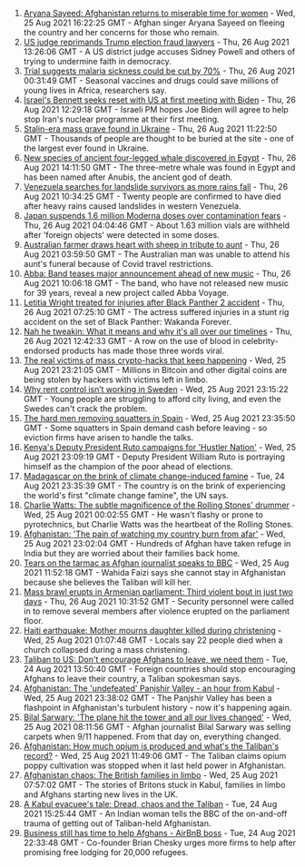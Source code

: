 1. [Aryana Sayeed: Afghanistan returns to miserable time for women](https://www.bbc.co.uk/news/world-asia-58335510?at_medium=RSS&at_campaign=KARANGA) - Wed, 25 Aug 2021 16:22:25 GMT - Afghan singer Aryana Sayeed on fleeing the country and her concerns for those who remain.
2. [US judge reprimands Trump election fraud lawyers](https://www.bbc.co.uk/news/world-us-canada-58344982?at_medium=RSS&at_campaign=KARANGA) - Thu, 26 Aug 2021 13:26:06 GMT - A US district judge accuses Sidney Powell and others of trying to undermine faith in democracy.
3. [Trial suggests malaria sickness could be cut by 70%](https://www.bbc.co.uk/news/health-58332169?at_medium=RSS&at_campaign=KARANGA) - Thu, 26 Aug 2021 00:31:49 GMT - Seasonal vaccines and drugs could save millions of young lives in Africa, researchers say.
4. [Israel's Bennett seeks reset with US at first meeting with Biden](https://www.bbc.co.uk/news/world-middle-east-58315818?at_medium=RSS&at_campaign=KARANGA) - Thu, 26 Aug 2021 12:29:18 GMT - Israeli PM hopes Joe Biden will agree to help stop Iran's nuclear programme at their first meeting.
5. [Stalin-era mass grave found in Ukraine](https://www.bbc.co.uk/news/world-europe-58340805?at_medium=RSS&at_campaign=KARANGA) - Thu, 26 Aug 2021 11:22:50 GMT - Thousands of people are thought to be buried at the site - one of the largest ever found in Ukraine.
6. [New species of ancient four-legged whale discovered in Egypt](https://www.bbc.co.uk/news/world-middle-east-58340807?at_medium=RSS&at_campaign=KARANGA) - Thu, 26 Aug 2021 14:11:50 GMT - The three-metre whale was found in Egypt and has been named after Anubis, the ancient god of death.
7. [Venezuela searches for landslide survivors as more rains fall](https://www.bbc.co.uk/news/world-latin-america-58328603?at_medium=RSS&at_campaign=KARANGA) - Thu, 26 Aug 2021 10:34:25 GMT - Twenty people are confirmed to have died after heavy rains caused landslides in western Venezuela.
8. [Japan suspends 1.6 million Moderna doses over contamination fears](https://www.bbc.co.uk/news/world-asia-58338281?at_medium=RSS&at_campaign=KARANGA) - Thu, 26 Aug 2021 04:04:46 GMT - About 1.63 million vials are withheld after 'foreign objects' were detected in some doses.
9. [Australian farmer draws heart with sheep in tribute to aunt](https://www.bbc.co.uk/news/world-australia-58338661?at_medium=RSS&at_campaign=KARANGA) - Thu, 26 Aug 2021 03:59:50 GMT - The Australian man was unable to attend his aunt's funeral because of Covid travel restrictions.
10. [Abba: Band teases major announcement ahead of new music](https://www.bbc.co.uk/news/entertainment-arts-58339627?at_medium=RSS&at_campaign=KARANGA) - Thu, 26 Aug 2021 10:06:18 GMT - The band, who have not released new music for 39 years, reveal a new project called Abba Voyage.
11. [Letitia Wright treated for injuries after Black Panther 2 accident](https://www.bbc.co.uk/news/entertainment-arts-58339625?at_medium=RSS&at_campaign=KARANGA) - Thu, 26 Aug 2021 07:25:10 GMT - The actress suffered injuries in a stunt rig accident on the set of Black Panther: Wakanda Forever.
12. [Nah he tweakin: What it means and why it's all over our timelines](https://www.bbc.co.uk/news/newsbeat-58344467?at_medium=RSS&at_campaign=KARANGA) - Thu, 26 Aug 2021 12:42:33 GMT - A row on the use of blood in celebrity-endorsed products has made those three words viral.
13. [The real victims of mass crypto-hacks that keep happening](https://www.bbc.co.uk/news/technology-58331959?at_medium=RSS&at_campaign=KARANGA) - Wed, 25 Aug 2021 23:21:05 GMT - Millions in Bitcoin and other digital coins are being stolen by hackers with victims left in limbo.
14. [Why rent control isn’t working in Sweden](https://www.bbc.co.uk/news/business-58317555?at_medium=RSS&at_campaign=KARANGA) - Wed, 25 Aug 2021 23:15:22 GMT - Young people are struggling to afford city living, and even the Swedes can't crack the problem.
15. [The hard men removing squatters in Spain](https://www.bbc.co.uk/news/stories-58310532?at_medium=RSS&at_campaign=KARANGA) - Wed, 25 Aug 2021 23:35:50 GMT - Some squatters in Spain demand cash before leaving - so eviction firms have arisen to handle the talks.
16. [Kenya's Deputy President Ruto campaigns for 'Hustler Nation'](https://www.bbc.co.uk/news/world-africa-58246207?at_medium=RSS&at_campaign=KARANGA) - Wed, 25 Aug 2021 23:09:19 GMT - Deputy President William Ruto is portraying himself as the champion of the poor ahead of elections.
17. [Madagascar on the brink of climate change-induced famine](https://www.bbc.co.uk/news/world-africa-58303792?at_medium=RSS&at_campaign=KARANGA) - Tue, 24 Aug 2021 23:35:39 GMT - The country is on the brink of experiencing the world's first "climate change famine", the UN says.
18. [Charlie Watts: The subtle magnificence of the Rolling Stones' drummer](https://www.bbc.co.uk/news/entertainment-arts-58323536?at_medium=RSS&at_campaign=KARANGA) - Wed, 25 Aug 2021 00:02:55 GMT - He wasn't flashy or prone to pyrotechnics, but Charlie Watts was the heartbeat of the Rolling Stones.
19. [Afghanistan: 'The pain of watching my country burn from afar'](https://www.bbc.co.uk/news/world-asia-india-58326408?at_medium=RSS&at_campaign=KARANGA) - Wed, 25 Aug 2021 23:02:04 GMT - Hundreds of Afghan have taken refuge in India but they are worried about their families back home.
20. [Tears on the tarmac as Afghan journalist speaks to BBC](https://www.bbc.co.uk/news/world-asia-58328511?at_medium=RSS&at_campaign=KARANGA) - Wed, 25 Aug 2021 11:52:18 GMT - Wahida Faizi says she cannot stay in Afghanistan because she believes the Taliban will kill her.
21. [Mass brawl erupts in Armenian parliament: Third violent bout in just two days](https://www.bbc.co.uk/news/world-europe-58340042?at_medium=RSS&at_campaign=KARANGA) - Thu, 26 Aug 2021 10:31:52 GMT - Security personnel were called in to remove several members after violence erupted on the parliament floor.
22. [Haiti earthquake: Mother mourns daughter killed during christening](https://www.bbc.co.uk/news/world-us-canada-58320708?at_medium=RSS&at_campaign=KARANGA) - Wed, 25 Aug 2021 01:07:48 GMT - Locals say 22 people died when a church collapsed during a mass christening.
23. [Taliban to US: Don't encourage Afghans to leave, we need them](https://www.bbc.co.uk/news/uk-politics-58320221?at_medium=RSS&at_campaign=KARANGA) - Tue, 24 Aug 2021 13:50:40 GMT - Foreign countries should stop encouraging Afghans to leave their country, a Taliban spokesman says.
24. [Afghanistan: The 'undefeated' Panjshir Valley - an hour from Kabul](https://www.bbc.co.uk/news/world-asia-58329527?at_medium=RSS&at_campaign=KARANGA) - Wed, 25 Aug 2021 23:38:02 GMT - The Panjshir Valley has been a flashpoint in Afghanistan's turbulent history - now it's happening again.
25. [Bilal Sarwary: 'The plane hit the tower and all our lives changed'](https://www.bbc.co.uk/news/world-south-asia-58071592?at_medium=RSS&at_campaign=KARANGA) - Wed, 25 Aug 2021 08:11:56 GMT - Afghan journalist Bilal Sarwary was selling carpets when 9/11 happened. From that day on, everything changed.
26. [Afghanistan: How much opium is produced and what's the Taliban's record?](https://www.bbc.co.uk/news/world-asia-58308494?at_medium=RSS&at_campaign=KARANGA) - Wed, 25 Aug 2021 11:49:06 GMT - The Taliban claims opium poppy cultivation was stopped when it last held power in Afghanistan.
27. [Afghanistan chaos: The British families in limbo](https://www.bbc.co.uk/news/uk-58327953?at_medium=RSS&at_campaign=KARANGA) - Wed, 25 Aug 2021 07:57:02 GMT - The stories of Britons stuck in Kabul, families in limbo and Afghans starting new lives in the UK.
28. [A Kabul evacuee's tale: Dread, chaos and the Taliban](https://www.bbc.co.uk/news/world-asia-58318374?at_medium=RSS&at_campaign=KARANGA) - Tue, 24 Aug 2021 15:25:44 GMT - An Indian woman tells the BBC of the on-and-off trauma of getting out of Taliban-held Afghanistan.
29. [Business still has time to help Afghans - AirBnB boss](https://www.bbc.co.uk/news/business-58324810?at_medium=RSS&at_campaign=KARANGA) - Tue, 24 Aug 2021 22:33:48 GMT - Co-founder Brian Chesky urges more firms to help after promising free lodging for 20,000 refugees.
